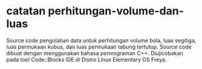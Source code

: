 # catatan perhitungan-volume-dan-luas
Source code pengolahan data untuk perhitungan volume bola, luas segitiga, luas permukaan kubus, dan luas permukaan tabung tertutup.
Source code dibuat dengan menggunakan bahasa pemrograman C++. Diujicobakan pada tool Code::Blocks IDE di Distro Linux Elementary OS Freya.
